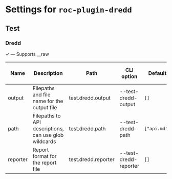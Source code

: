 # Settings for `roc-plugin-dredd`

## Test


### Dredd

✓ ― Supports __raw

| Name     | Description                                           | Path                | CLI option            | Default      | Type            | Required | Can be empty | Extensions       |
| -------- | ----------------------------------------------------- | ------------------- | --------------------- | ------------ | --------------- | -------- | ------------ | ---------------- |
| output   | Filepaths and file name for the output file           | test.dredd.output   | --test-dredd-output   | `[]`         | `Array(String)` | Yes      | Yes          | roc-plugin-dredd |
| path     | Filepaths to API descriptions, can use glob wildcards | test.dredd.path     | --test-dredd-path     | `["api.md"]` | `Array(String)` | Yes      | Yes          | roc-plugin-dredd |
| reporter | Report format for the report file                     | test.dredd.reporter | --test-dredd-reporter | `[]`         | `Array(String)` | Yes      | Yes          | roc-plugin-dredd |
